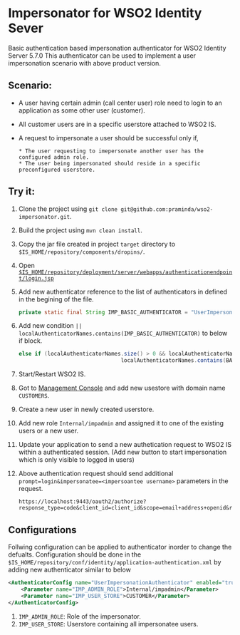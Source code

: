 # Impersonator for WSO2 Identity Sever

Basic authentication based impersonation authenticator for WSO2 Identity Server 5.7.0
This authenticator can be used to implement a user impersonation scenario with above product version.

## Scenario:

* A user having certain admin (call center user) role need to login to an application as some other user (customer).
* All customer users are in a specific userstore attached to WSO2 IS.
* A request to impersonate a user should be successful only if, 

      * The user requesting to imepersonate another user has the configured admin role.
      * The user being impersonated should reside in a specific preconfigured userstore.

## Try it:
1. Clone the project using `git clone git@github.com:praminda/wso2-impersonator.git`.
1. Build the project using `mvn clean install`.
1. Copy the jar file created in project `target` directory to `$IS_HOME/repository/components/dropins/`.
1. Open [`$IS_HOME/repository/deployment/server/webapps/authenticationendpoint/login.jsp`](https://github.com/praminda/wso2-impersonator/blob/master/references/login.jsp)
1. Add new authenticator reference to the list of authenticators in defined in the begining of the file.

    ```java
    private static final String IMP_BASIC_AUTHENTICATOR = "UserImpersonationAuthenticator";
    ```
1. Add new condition `|| localAuthenticatorNames.contains(IMP_BASIC_AUTHENTICATOR)` to below if block.
    ```java
    else if (localAuthenticatorNames.size() > 0 && localAuthenticatorNames.contains(JWT_BASIC_AUTHENTICATOR) ||
                                    localAuthenticatorNames.contains(BASIC_AUTHENTICATOR) || localAuthenticatorNames.contains(IMP_BASIC_AUTHENTICATOR))
    ```
1. Start/Restart WSO2 IS.
1. Got to [Management Console](https://localhost:9443/carbon) and add new usestore with domain name `CUSTOMERS`.
1. Create a new user in newly created userstore.
1. Add new role `Internal/impadmin` and assigned it to one of the existing users or a new user.
1. Update your application to send a new authetication request to WSO2 IS within a authenticated session. (Add new button to start impersonation which is only visible to logged in users)
1. Above authentication request should send additional `prompt=login&impersonatee=<impersoantee username>` parameters in the request.

       https://localhost:9443/oauth2/authorize?response_type=code&client_id=client_id&scope=email+address+openid&redirect_uri=https%3A%2F%2Flocalhost%3A9443%2Fapp%2Fcallback.jsp&nonce=34852389&state=8974j9123&prompt=login&impersonatee=siripala

## Configurations

Follwing configuration can be applied to authenticator inorder to change the defualts. Configuration should be done in the 
`$IS_HOME/repository/conf/identity/application-authentication.xml` by adding new authenticator similar to below
```xml
<AuthenticatorConfig name="UserImpersonationAuthenticator" enabled="true">
    <Parameter name="IMP_ADMIN_ROLE">Internal/impadmin</Parameter>
    <Parameter name="IMP_USER_STORE">CUSTOMER</Parameter>
</AuthenticatorConfig>
```
1. `IMP_ADMIN_ROLE`: Role of the impersonator.
1. `IMP_USER_STORE`: Userstore containing all impersonatee users.
